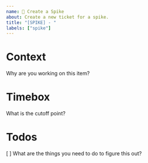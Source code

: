 ```yaml
---
name: 🔬 Create a Spike
about: Create a new ticket for a spike.
title: "[SPIKE] - "
labels: ["spike"]
---
```


# Context
Why are you working on this item?

# Timebox
What is the cutoff point?

# Todos
[ ] What are the things you need to do to figure this out?